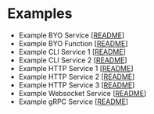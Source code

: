 # Examples

- Example BYO Service [[README](byoservice/README.md)]
- Example BYO Function [[README](byofunction/README.md)]
- Example CLI Service 1 [[README](encoder/README.md)]
- Example CLI Service 2 [[README](mockcli/README.md)]
- Example HTTP Service 1 [[README](mockhttp/README.md)]
- Example HTTP Service 2 [[README](httpservice/README.md)]
- Example HTTP Service 3 [[README](multiapps/README.md)]
- Example Websocket Service [[README](websocketapp/README.md)]
- Example gRPC Service [[README](grpcservice/README.md)]
